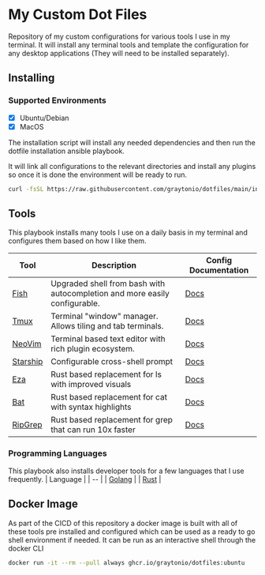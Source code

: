 # My Custom Dot Files

Repository of my custom configurations for various tools I use in my terminal. It will install any terminal tools and template the configuration for any desktop applications (They will need to be installed separately).

## Installing

### Supported Environments

- [X] Ubuntu/Debian
- [X] MacOS

The installation script will install any needed dependencies and then run the dotfile installation ansible playbook.

It will link all configurations to the relevant directories and install any plugins so once it is done the environment will be ready to run.

```bash
curl -fsSL https://raw.githubusercontent.com/graytonio/dotfiles/main/install.sh | bash
```

## Tools

This playbook installs many tools I use on a daily basis in my terminal and configures them based on how I like them.

| Tool                                                  | Description                                                                | Config Documentation       |
| ----------------------------------------------------- | -------------------------------------------------------------------------- | -------------------------- |
| [Fish](https://fishshell.com/)                        | Upgraded shell from bash with autocompletion and more easily configurable. | [Docs](docs/fish.md)       |
| [Tmux](https://github.com/tmux/tmux)                  | Terminal "window" manager. Allows tiling and tab terminals.                | [Docs](docs/tmux.md)       |
| [NeoVim](https://neovim.io/)                          | Terminal based text editor with rich plugin ecosystem.                     | [Docs](docs/neovim.md)     |
| [Starship](https://starship.rs/)                      | Configurable cross-shell prompt                                            | [Docs](docs/starship.md)   |
| [Eza](https://github.com/eza-community/eza/tree/main) | Rust based replacement for ls with improved visuals                        | [Docs](docs/rust-utils.md) |
| [Bat](https://github.com/sharkdp/bat)                 | Rust based replacement for cat with syntax highlights                      | [Docs](docs/rust-utils.md) |
| [RipGrep](https://github.com/BurntSushi/ripgrep)      | Rust based replacement for grep that can run 10x faster                    | [Docs](docs/rust-utils.md) |

### Programming Languages

This playbook also installs developer tools for a few languages that I use frequently.
| Language |
| -- |
| [Golang](https://go.dev/) |
| [Rust](https://www.rust-lang.org/) |

## Docker Image

As part of the CICD of this repository a docker image is built with all of these tools pre installed and configured which can be used as a ready to go shell environment if needed. It can be run as an interactive shell through the docker CLI

```bash
docker run -it --rm --pull always ghcr.io/graytonio/dotfiles:ubuntu
```